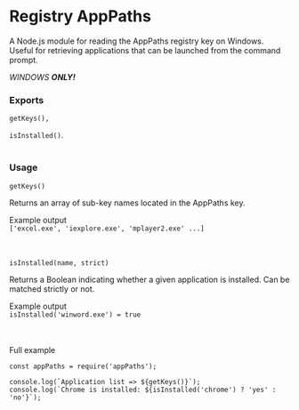 # Registry AppPaths

A Node.js module for reading the AppPaths registry key on Windows. Useful for retrieving applications that can be launched from the command prompt.

*WINDOWS __ONLY!__*

### Exports

 ```getKeys(),```

 ```isInstalled()```.
<br><br>

### Usage

```getKeys()```

Returns an array of sub-key names located in the AppPaths key.

Example output<br>
```['excel.exe', 'iexplore.exe', 'mplayer2.exe' ...]```

<br><br>
```isInstalled(name, strict)```

Returns a Boolean indicating whether a given application is installed. Can be matched strictly or not.

Example output<br>
```isInstalled('winword.exe') = true```

<br><br>
Full example<br>
```
const appPaths = require('appPaths');

console.log(`Application list => ${getKeys()}`);
console.log(`Chrome is installed: ${isInstalled('chrome') ? 'yes' : 'no'}`);
```